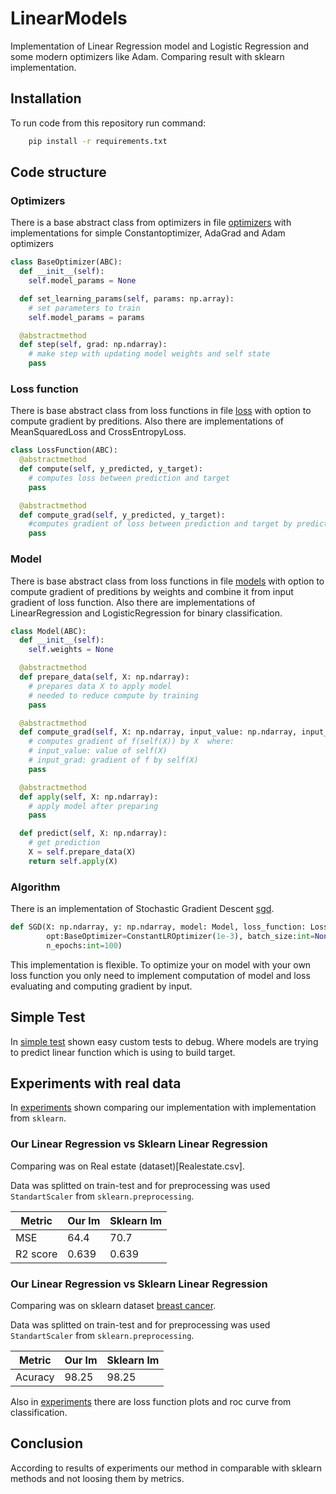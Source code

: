 # LinearModels
Implementation of Linear Regression model and Logistic Regression and some modern optimizers like Adam. Comparing result with sklearn implementation.


## Installation

To run code from this repository run command:

```bash
    pip install -r requirements.txt
```

## Code structure 

### Optimizers

There is a base abstract class from optimizers in file [optimizers](optimizers.py) with implementations for simple Constantoptimizer, AdaGrad and Adam optimizers

```python
class BaseOptimizer(ABC):
  def __init__(self):
    self.model_params = None

  def set_learning_params(self, params: np.array):
    # set parameters to train
    self.model_params = params

  @abstractmethod
  def step(self, grad: np.ndarray):
    # make step with updating model weights and self state
    pass
```

### Loss function 

There is base abstract class from loss functions in file [loss](loss.py) with option to compute gradient by preditions. Also there are implementations of MeanSquaredLoss and CrossEntropyLoss.

```python
class LossFunction(ABC):
  @abstractmethod
  def compute(self, y_predicted, y_target):
    # computes loss between prediction and target
    pass

  @abstractmethod
  def compute_grad(self, y_predicted, y_target):
    #computes gradient of loss between prediction and target by prediction
    pass
```

### Model 

There is base abstract class from loss functions in file [models](models.py) with option to compute gradient of preditions by weights and combine it from input gradient of loss function. Also there are implementations of LinearRegression and LogisticRegression for binary classification.

```python
class Model(ABC):
  def __init__(self):
    self.weights = None

  @abstractmethod
  def prepare_data(self, X: np.ndarray):
    # prepares data X to apply model
    # needed to reduce compute by training
    pass

  @abstractmethod
  def compute_grad(self, X: np.ndarray, input_value: np.ndarray, input_grad: np.ndarray):
    # computes gradient of f(self(X)) by X  where:
    # input_value: value of self(X)
    # input_grad: gradient of f by self(X)
    pass

  @abstractmethod
  def apply(self, X: np.ndarray):
    # apply model after preparing
    pass

  def predict(self, X: np.ndarray):
    # get prediction
    X = self.prepare_data(X)
    return self.apply(X)
```

### Algorithm

There is an implementation of Stochastic Gradient Descent [sgd](algorithm.py). 

```python 
def SGD(X: np.ndarray, y: np.ndarray, model: Model, loss_function: LossFunction = MSE(),
        opt:BaseOptimizer=ConstantLROptimizer(1e-3), batch_size:int=None,
        n_epochs:int=100)
```

This implementation is flexible. To optimize your on model with your own loss function you only need to implement computation of model and loss evaluating and computing gradient by input.

## Simple Test

In [simple test](simple_test.ipynb) shown easy custom tests to debug. Where models are trying to predict linear function which is using to build target.

## Experiments with real data

In [experiments](experiments.ipynb) shown comparing our implementation with implementation from `sklearn`.

### Our Linear Regression vs Sklearn Linear Regression

Comparing was on Real estate (dataset)[Realestate.csv]. 

Data was splitted on train-test and for preprocessing was used `StandartScaler` from `sklearn.preprocessing`.

| Metric        |  Our lm    | Sklearn lm |
| ------ | ----------- |   -----------|
| MSE       | 64.4    | 70.7 |
| R2 score  | 0.639   | 0.639 |

### Our Linear Regression vs Sklearn Linear Regression

Comparing was on sklearn dataset [breast cancer](https://scikit-learn.org/stable/modules/generated/sklearn.datasets.load_breast_cancer.html).

Data was splitted on train-test and for preprocessing was used `StandartScaler` from `sklearn.preprocessing`.

| Metric        |  Our lm    | Sklearn lm |
| ------ | ----------- |   -----------|
| Acuracy       | 98.25   | 98.25 |

Also in [experiments](experiments.ipynb) there are loss function plots and roc curve from classification.

## Conclusion

According to results of experiments our method in comparable with sklearn methods and not loosing them by metrics.